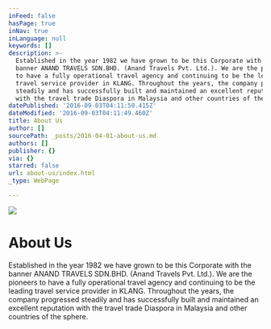 ```yaml
---
inFeed: false
hasPage: true
inNav: true
inLanguage: null
keywords: []
description: >-
  Established in the year 1982 we have grown to be this Corporate with the
  banner ANAND TRAVELS SDN.BHD. (Anand Travels Pvt. Ltd.). We are the pioneers
  to have a fully operational travel agency and continuing to be the leading
  travel service provider in KLANG. Throughout the years, the company progressed
  steadily and has successfully built and maintained an excellent reputation
  with the travel trade Diaspora in Malaysia and other countries of the sphere. 
datePublished: '2016-09-03T04:11:50.415Z'
dateModified: '2016-09-03T04:11:49.460Z'
title: About Us
author: []
sourcePath: _posts/2016-04-01-about-us.md
authors: []
publisher: {}
via: {}
starred: false
url: about-us/index.html
_type: WebPage

---
```

![](https://the-grid-user-content.s3-us-west-2.amazonaws.com/094f26c0-b514-4083-a7b2-8a7da4dcc6c7.jpg)

# About Us

Established in the year 1982 we have grown to be this Corporate with the banner ANAND TRAVELS SDN.BHD. (Anand Travels Pvt. Ltd.). We are the pioneers to have a fully operational travel agency and continuing to be the leading travel service provider in KLANG. Throughout the years, the company progressed steadily and has successfully built and maintained an excellent reputation with the travel trade Diaspora in Malaysia and other countries of the sphere.